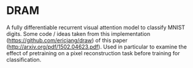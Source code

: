 # DRAM

A fully differentiable recurrent visual attention model to classify MNIST digits.  Some code / ideas taken from this implementation (https://github.com/ericjang/draw) of this paper (http://arxiv.org/pdf/1502.04623.pdf).  Used in particular to examine the effect of pretraining on a pixel reconstruction task before training for classification.
